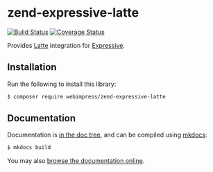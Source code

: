 # zend-expressive-latte

[![Build Status](https://secure.travis-ci.org/webimpress/zend-expressive-latte.svg?branch=master)](https://secure.travis-ci.org/webimpress/zend-expressive-latte)
[![Coverage Status](https://coveralls.io/repos/github/webimpress/zend-expressive-latte/badge.svg?branch=master)](https://coveralls.io/github/webimpress/zend-expressive-latte?branch=master)

Provides [Latte](https://latte.nette.org/) integration for [Expressive](https://docs.zendframework.com//zend-expressive/). 

## Installation

Run the following to install this library:

```bash
$ composer require webimpress/zend-expressive-latte
```

## Documentation

Documentation is [in the doc tree](docs/book/), and can be compiled using [mkdocs](http://www.mkdocs.org):

```bash
$ mkdocs build
```

You may also [browse the documentation online](https://docs.zendframework.com/zend-expressive-latte/).
